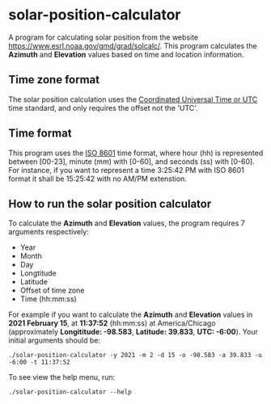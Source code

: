 # solar-position-calculator
A program for calculating solar position from the website https://www.esrl.noaa.gov/gmd/grad/solcalc/. This program calculates the **Azimuth** and **Elevation** values based on time and location information. 

## Time zone format
The solar position calculation uses the [Coordinated Universal Time or UTC](https://en.wikipedia.org/wiki/Coordinated_Universal_Time) time standard, and only requires the offset not the 'UTC'.

## Time format
This program uses the [ISO 8601](https://en.wikipedia.org/wiki/ISO_8601) time format, where hour (hh) is represented between [00-23], minute (mm) with [0-60], and seconds (ss) with [0-60]. For instance, if you want to represent a time 3:25:42 PM with ISO 8601 format it shall be 15:25:42 with no AM/PM extenstion.

## How to run the solar position calculator
To calculate the **Azimuth** and **Elevation** values, the program requires 7 arguments respectively: 
  * Year
  * Month
  * Day
  * Longtitude
  * Latitude
  * Offset of time zone
  * Time (hh:mm:ss)

For example if you want to calculate the **Azimuth** and **Elevation** values in **2021 February 15**, at **11:37:52** (hh:mm:ss) at America/Chicago (approximately **Longititude: -98.583**, **Latitude: 39.833**, **UTC: -6:00**). Your initial arguments should be:

`./solar-position-calculator -y 2021 -m 2 -d 15 -o -98.583 -a 39.833 -u -6:00 -t 11:37:52`

To see view the help menu, run:

`./solar-position-calculator --help`
